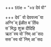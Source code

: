 +++
title = "०४ देवं वो"

+++
देवं᳓ वो देवयज्य᳓या  
अग्नि᳓म् ईळीत म᳓र्तियः  
स᳓मिद्धः शुक्र दीदिहि  
ऋत᳓स्य यो᳓निम् आ᳓सदः  
सस᳓स्य यो᳓निम् आ᳓सदः